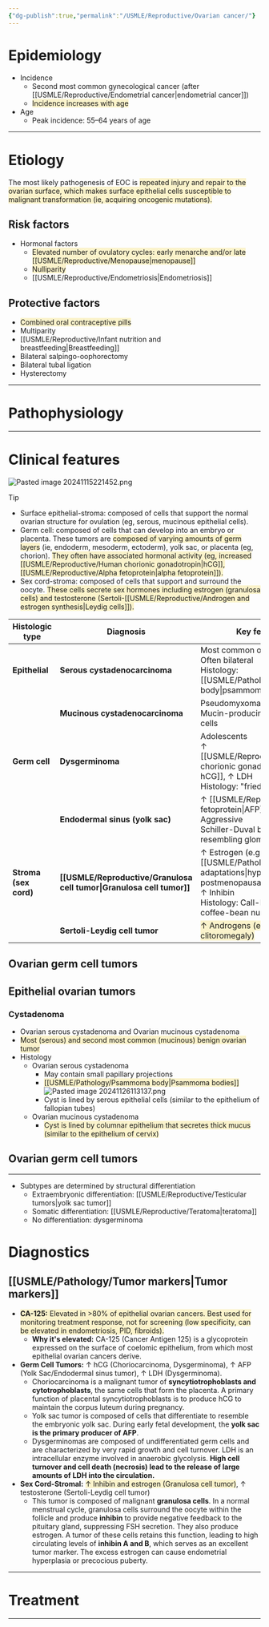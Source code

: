 ```yaml
---
{"dg-publish":true,"permalink":"/USMLE/Reproductive/Ovarian cancer/"}
---
```


# Epidemiology
- Incidence 
	- Second most common gynecological cancer (after [[USMLE/Reproductive/Endometrial cancer\|endometrial cancer]])
	- <span style="background:rgba(240, 200, 0, 0.2)">Incidence increases with age</span>
- Age
	- Peak incidence: 55–64 years of age

---
# Etiology
The most likely pathogenesis of EOC is <span style="background:rgba(240, 200, 0, 0.2)">repeated injury and repair to the ovarian surface, which makes surface epithelial cells susceptible to malignant transformation (ie, acquiring oncogenic mutations).</span>
## Risk factors
- Hormonal factors
	- <span style="background:rgba(240, 200, 0, 0.2)">Elevated number of ovulatory cycles: early menarche and/or late [[USMLE/Reproductive/Menopause\|menopause]]</span>
	- <span style="background:rgba(240, 200, 0, 0.2)">Nulliparity</span>
	- [[USMLE/Reproductive/Endometriosis\|Endometriosis]]
## Protective factors
- <span style="background:rgba(240, 200, 0, 0.2)">Combined oral contraceptive pills</span>
- Multiparity
- [[USMLE/Reproductive/Infant nutrition and breastfeeding\|Breastfeeding]]
- Bilateral salpingo-oophorectomy
- Bilateral tubal ligation
- Hysterectomy

---
# Pathophysiology


---
# Clinical features
![Pasted image 20241115221452.png](/img/user/appendix/Pasted%20image%2020241115221452.png)

>[!tip] 
>- Surface epithelial-stroma: composed of cells that support the normal ovarian structure for ovulation (eg, serous, mucinous epithelial cells).
>- Germ cell: composed of cells that can develop into an embryo or placenta.  These tumors are <span style="background:rgba(240, 200, 0, 0.2)">composed of varying amounts of germ layers</span> (ie, endoderm, mesoderm, ectoderm), yolk sac, or placenta (eg, chorion).  <span style="background:rgba(240, 200, 0, 0.2)">They often have associated hormonal activity (eg, increased [[USMLE/Reproductive/Human chorionic gonadotropin\|hCG]], [[USMLE/Reproductive/Alpha fetoprotein\|alpha fetoprotein]]).</span>
>- Sex cord-stroma: composed of cells that support and surround the oocyte.  <span style="background:rgba(240, 200, 0, 0.2)">These cells secrete sex hormones including estrogen (granulosa cells) and testosterone (Sertoli-[[USMLE/Reproductive/Androgen and estrogen synthesis\|Leydig cells]]).</span>


| Histologic type       | Diagnosis                       | Key features                                                                                                                         |
| --------------------- | ------------------------------- | ------------------------------------------------------------------------------------------------------------------------------------ |
| **Epithelial**        | **Serous cystadenocarcinoma**   | Most common ovarian cancer<br>Often bilateral<br>Histology: [[USMLE/Pathology/Psammoma body\|psammoma bodies]]                                                          |
|                       | **Mucinous cystadenocarcinoma** | Pseudomyxoma peritonei<br>Mucin-producing epithelial cells                                                                           |
| **Germ cell**         | **Dysgerminoma**                | Adolescents<br>↑ [[USMLE/Reproductive/Human chorionic gonadotropin\|β-hCG]], ↑ LDH<br>Histology: "fried-egg" cells                                                                        |
|                       | **Endodermal sinus (yolk sac)** | ↑ [[USMLE/Reproductive/Alpha fetoprotein\|AFP]]<br>Aggressive<br>Schiller-Duval bodies resembling glomeruli                                                                    |
| **Stroma (sex cord)** | **[[USMLE/Reproductive/Granulosa cell tumor\|Granulosa cell tumor]]**    | ↑ Estrogen (e.g., endometrial [[USMLE/Pathology/Cellular adaptations\|hyperplasia]], postmenopausal bleeding)<br>↑ Inhibin<br>Histology: Call-Exner bodies, coffee-bean nuclei |
|                       | **Sertoli-Leydig cell tumor**   | <span style="background:rgba(240, 200, 0, 0.2)">↑ Androgens (e.g., hirsutism, clitoromegaly)</span>                                  |

## Ovarian germ cell tumors


## Epithelial ovarian tumors
### Cystadenoma
- Ovarian serous cystadenoma	and Ovarian mucinous cystadenoma
- <span style="background:rgba(240, 200, 0, 0.2)">Most (serous) and second most common (mucinous) benign ovarian tumor</span>
- Histology
	- Ovarian serous cystadenoma
		- May contain small papillary projections
		- <span style="background:rgba(240, 200, 0, 0.2)">[[USMLE/Pathology/Psammoma body\|Psammoma bodies]] </span>![Pasted image 20241126113137.png](/img/user/appendix/Pasted%20image%2020241126113137.png)
		- Cyst is lined by serous epithelial cells (similar to the epithelium of fallopian tubes)
	- Ovarian mucinous cystadenoma
		- <span style="background:rgba(240, 200, 0, 0.2)">Cyst is lined by columnar epithelium that secretes thick mucus (similar to the epithelium of cervix) </span>

## Ovarian germ cell tumors
---
- Subtypes are determined by structural differentiation
	- Extraembryonic differentiation: [[USMLE/Reproductive/Testicular tumors\|yolk sac tumor]]
	- Somatic differentiation: [[USMLE/Reproductive/Teratoma\|teratoma]]
	- No differentiation: dysgerminoma

# Diagnostics
## [[USMLE/Pathology/Tumor markers\|Tumor markers]]
- <span style="background:rgba(240, 200, 0, 0.2)">**CA-125:** Elevated in >80% of epithelial ovarian cancers. Best used for monitoring treatment response, not for screening (low specificity, can be elevated in endometriosis, PID, fibroids).</span>
	- **Why it's elevated:** CA-125 (Cancer Antigen 125) is a glycoprotein expressed on the surface of coelomic epithelium, from which most epithelial ovarian cancers derive.
- **Germ Cell Tumors:** ↑ hCG (Choriocarcinoma, Dysgerminoma), ↑ AFP (Yolk Sac/Endodermal sinus tumor), ↑ LDH (Dysgerminoma).
	- Choriocarcinoma is a malignant tumor of **syncytiotrophoblasts and cytotrophoblasts**, the same cells that form the placenta. A primary function of placental syncytiotrophoblasts is to produce hCG to maintain the corpus luteum during pregnancy.
	- Yolk sac tumor is composed of cells that differentiate to resemble the embryonic yolk sac. During early fetal development, the **yolk sac is the primary producer of AFP**.
	- Dysgerminomas are composed of undifferentiated germ cells and are characterized by very rapid growth and cell turnover. LDH is an intracellular enzyme involved in anaerobic glycolysis. **High cell turnover and cell death (necrosis) lead to the release of large amounts of LDH into the circulation.**
- **Sex Cord-Stromal:** <span style="background:rgba(240, 200, 0, 0.2)">↑ Inhibin and estrogen (Granulosa cell tumor)</span>, ↑ testosterone (Sertoli-Leydig cell tumor)
	- This tumor is composed of malignant **granulosa cells**. In a normal menstrual cycle, granulosa cells surround the oocyte within the follicle and produce **inhibin** to provide negative feedback to the pituitary gland, suppressing FSH secretion. They also produce estrogen. A tumor of these cells retains this function, leading to high circulating levels of **inhibin A and B**, which serves as an excellent tumor marker. The excess estrogen can cause endometrial hyperplasia or precocious puberty.

---
# Treatment


---
